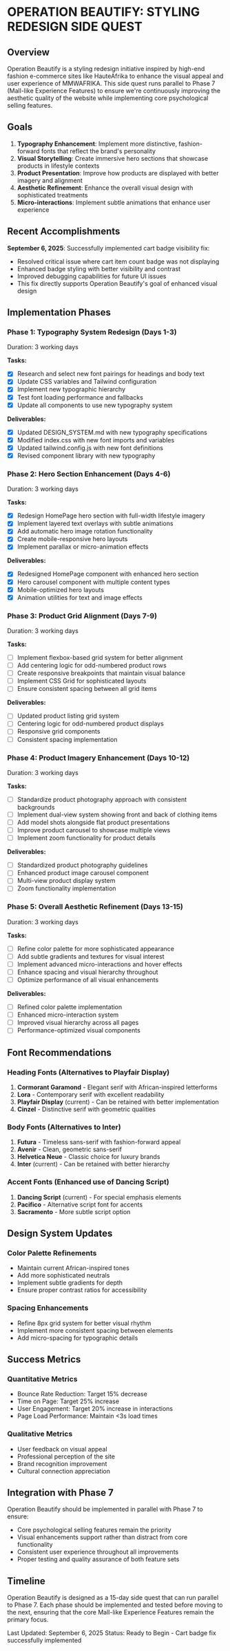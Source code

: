 # OPERATION BEAUTIFY: STYLING REDESIGN SIDE QUEST

## Overview

Operation Beautify is a styling redesign initiative inspired by high-end fashion e-commerce sites like HauteAfrika to enhance the visual appeal and user experience of MMWAFRIKA. This side quest runs parallel to Phase 7 (Mall-like Experience Features) to ensure we're continuously improving the aesthetic quality of the website while implementing core psychological selling features.

## Goals

1. **Typography Enhancement**: Implement more distinctive, fashion-forward fonts that reflect the brand's personality
2. **Visual Storytelling**: Create immersive hero sections that showcase products in lifestyle contexts
3. **Product Presentation**: Improve how products are displayed with better imagery and alignment
4. **Aesthetic Refinement**: Enhance the overall visual design with sophisticated treatments
5. **Micro-interactions**: Implement subtle animations that enhance user experience

## Recent Accomplishments

**September 6, 2025**: Successfully implemented cart badge visibility fix:
- Resolved critical issue where cart item count badge was not displaying
- Enhanced badge styling with better visibility and contrast
- Improved debugging capabilities for future UI issues
- This fix directly supports Operation Beautify's goal of enhanced visual design

## Implementation Phases

### Phase 1: Typography System Redesign (Days 1-3)
Duration: 3 working days

**Tasks:**
- [x] Research and select new font pairings for headings and body text
- [x] Update CSS variables and Tailwind configuration
- [x] Implement new typographic hierarchy
- [x] Test font loading performance and fallbacks
- [x] Update all components to use new typography system

**Deliverables:**
- [x] Updated DESIGN_SYSTEM.md with new typography specifications
- [x] Modified index.css with new font imports and variables
- [x] Updated tailwind.config.js with new font definitions
- [x] Revised component library with new typography

### Phase 2: Hero Section Enhancement (Days 4-6)
Duration: 3 working days

**Tasks:**
- [x] Redesign HomePage hero section with full-width lifestyle imagery
- [x] Implement layered text overlays with subtle animations
- [x] Add automatic hero image rotation functionality
- [x] Create mobile-responsive hero layouts
- [x] Implement parallax or micro-animation effects

**Deliverables:**
- [x] Redesigned HomePage component with enhanced hero section
- [x] Hero carousel component with multiple content types
- [x] Mobile-optimized hero layouts
- [x] Animation utilities for text and image effects

### Phase 3: Product Grid Alignment (Days 7-9)
Duration: 3 working days

**Tasks:**
- [ ] Implement flexbox-based grid system for better alignment
- [ ] Add centering logic for odd-numbered product rows
- [ ] Create responsive breakpoints that maintain visual balance
- [ ] Implement CSS Grid for sophisticated layouts
- [ ] Ensure consistent spacing between all grid items

**Deliverables:**
- [ ] Updated product listing grid system
- [ ] Centering logic for odd-numbered product displays
- [ ] Responsive grid components
- [ ] Consistent spacing implementation

### Phase 4: Product Imagery Enhancement (Days 10-12)
Duration: 3 working days

**Tasks:**
- [ ] Standardize product photography approach with consistent backgrounds
- [ ] Implement dual-view system showing front and back of clothing items
- [ ] Add model shots alongside flat product presentations
- [ ] Improve product carousel to showcase multiple views
- [ ] Implement zoom functionality for product details

**Deliverables:**
- [ ] Standardized product photography guidelines
- [ ] Enhanced product image carousel component
- [ ] Multi-view product display system
- [ ] Zoom functionality implementation

### Phase 5: Overall Aesthetic Refinement (Days 13-15)
Duration: 3 working days

**Tasks:**
- [ ] Refine color palette for more sophisticated appearance
- [ ] Add subtle gradients and textures for visual interest
- [ ] Implement advanced micro-interactions and hover effects
- [ ] Enhance spacing and visual hierarchy throughout
- [ ] Optimize performance of all visual enhancements

**Deliverables:**
- [ ] Refined color palette implementation
- [ ] Enhanced micro-interaction system
- [ ] Improved visual hierarchy across all pages
- [ ] Performance-optimized visual components

## Font Recommendations

### Heading Fonts (Alternatives to Playfair Display)
1. **Cormorant Garamond** - Elegant serif with African-inspired letterforms
2. **Lora** - Contemporary serif with excellent readability
3. **Playfair Display** (current) - Can be retained with better implementation
4. **Cinzel** - Distinctive serif with geometric qualities

### Body Fonts (Alternatives to Inter)
1. **Futura** - Timeless sans-serif with fashion-forward appeal
2. **Avenir** - Clean, geometric sans-serif
3. **Helvetica Neue** - Classic choice for luxury brands
4. **Inter** (current) - Can be retained with better hierarchy

### Accent Fonts (Enhanced use of Dancing Script)
1. **Dancing Script** (current) - For special emphasis elements
2. **Pacifico** - Alternative script font for accents
3. **Sacramento** - More subtle script option

## Design System Updates

### Color Palette Refinements
- Maintain current African-inspired tones
- Add more sophisticated neutrals
- Implement subtle gradients for depth
- Ensure proper contrast ratios for accessibility

### Spacing Enhancements
- Refine 8px grid system for better visual rhythm
- Implement more consistent spacing between elements
- Add micro-spacing for typographic details

## Success Metrics

### Quantitative Metrics
- Bounce Rate Reduction: Target 15% decrease
- Time on Page: Target 25% increase
- User Engagement: Target 20% increase in interactions
- Page Load Performance: Maintain <3s load times

### Qualitative Metrics
- User feedback on visual appeal
- Professional perception of the site
- Brand recognition improvement
- Cultural connection appreciation

## Integration with Phase 7

Operation Beautify should be implemented in parallel with Phase 7 to ensure:
- Core psychological selling features remain the priority
- Visual enhancements support rather than distract from core functionality
- Consistent user experience throughout all improvements
- Proper testing and quality assurance of both feature sets

## Timeline

Operation Beautify is designed as a 15-day side quest that can run parallel to Phase 7. Each phase should be implemented and tested before moving to the next, ensuring that the core Mall-like Experience Features remain the primary focus.

Last Updated: September 6, 2025
Status: Ready to Begin - Cart badge fix successfully implemented